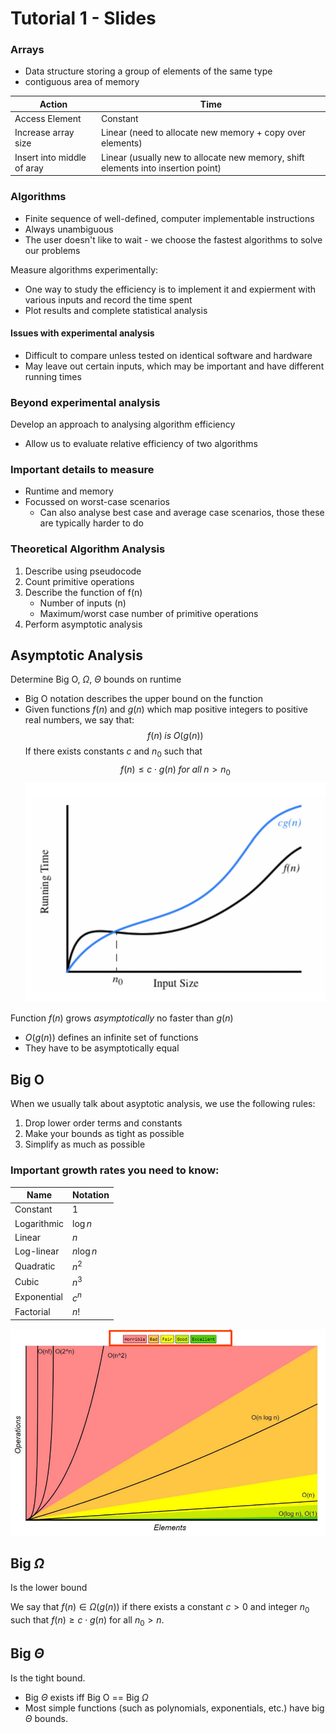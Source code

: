 # Tutorial 1 - Slides

### Arrays
- Data structure storing a group of elements of the same type
- contiguous area of memory


|Action|Time|
|---|---
|Access Element|Constant|
|Increase array size|Linear (need to allocate new memory + copy over elements)
| Insert into middle of aray | Linear (usually new to allocate new memory, shift elements into insertion point)

### Algorithms
- Finite sequence of well-defined, computer implementable instructions
- Always unambiguous
- The user doesn't like to wait - we choose the fastest algorithms to solve our problems

Measure algorithms experimentally:
- One way to study the efficiency is to implement it and expierment with various inputs and record the time spent
- Plot results and complete statistical analysis
#### Issues with experimental analysis
- Difficult to compare unless tested on identical software and hardware
- May leave out certain inputs, which may be important and have different running times

### Beyond experimental analysis
Develop an approach to analysing algorithm efficiency
- Allow us to evaluate relative efficiency of two algorithms

### Important details to measure
- Runtime and memory
- Focussed on worst-case scenarios
  - Can also analyse best case and average case scenarios, those these are typically harder to do

### Theoretical Algorithm Analysis
1. Describe using pseudocode
2. Count primitive operations
3. Describe the function of f(n)
   - Number of inputs (n)
   - Maximum/worst case number of primitive operations
4. Perform asymptotic analysis

## Asymptotic Analysis
Determine Big O, $\Omega$, $\Theta$ bounds on runtime
- Big O notation describes the upper bound on the function
- Given functions $f(n)$ and $g(n)$ which map positive integers to positive real numbers, we say that:
$$f(n) \; is \; O(g(n))$$
If there exists constants $c$ and $n_{0}$ such that 
$$ f(n) \le c\cdot g(n) \; for \;all \; n > n_{0}$$
![Alt text](assets/IMG4.PNG)

Function $f(n)$ grows *asymptotically* no faster than $g(n)$
- $O(g(n))$ defines an infinite set of functions
- They have to be asymptotically equal

## Big O
When we usually talk about asyptotic analysis, we use the following rules:
1. Drop lower order terms and constants
2. Make your bounds as tight as possible
3. Simplify as much as possible

### Important growth rates you need to know:
|Name| Notation
|---|---
|Constant| $1$
|Logarithmic | $\log n$
|Linear | $n$
|Log-linear | $n \log n$
|Quadratic | $n^{2}$
|Cubic | $n^{3}$
|Exponential | $c^{n}$
|Factorial  | $n!$

![Alt text](assets/IMG5.PNG)

## Big $\Omega$
Is the lower bound

We say that $f(n) \in \Omega (g(n))$ if there exists a constant $c > 0$ and integer $n_{0}$ such that $f(n) \ge c \cdot g(n)$ for all $n_{0} > n$.


## Big $\Theta$
Is the tight bound.
- Big $\Theta$ exists iff Big O == Big $\Omega$
- Most simple functions (such as polynomials, exponentials, etc.) have big $\Theta$ bounds.
